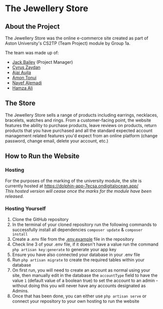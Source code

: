 # The Jewellery Store

## About the Project

The Jewellery Store was the online e-commerce site created as part of Aston University's CS2TP (Team Project) module by
Group 1a.

The team was made up of:

- [Jack Bailey](https://github.com/je01b) (Project Manager)
- [Cyrus Zaydan](https://github.com/CyrusZaydan)
- [Ajai Aujla](https://github.com/AJAISA)
- [Amon Tonui](https://github.com/Tonui11)
- [Nayef Alemadi](https://github.com/Naalemadi)
- [Hamza Ali](https://github.com/hali99)

## The Store

The Jewellery Store sells a range of products including earrings, necklaces, bracelets, watches and rings.
From a customer-facing point, the website features the ability to purchase products, leave reviews on products, return
products that you have purchased and all the standard expected account management related features you'd expect from
an online platform (change password, change email, delete your account, etc.)

## How to Run the Website

### Hosting

For the purposes of the marking of the university module, the site is currently hosted
at https://dolphin-app-7ecsa.ondigitalocean.app/ \
*This hosted version will cease once the marks for the module have been released.*

### Hosting Yourself

1. Clone the GitHub repository
2. In the terminal of your cloned repository run the following commands to successfully install all
   dependencies `composer update` & `composer install`
3. Create a .env file from the [.env.example](.env.example) file in the repository
4. Check line 3 of your .env file, if it doesn't have a value run the command `php artisan key:generate` to generate
   your app key
5. Ensure you have also connected your database in your .env file
6. Run `php artisan migrate` to create the required tables within your database
7. On first run, you will need to create an account as normal using your site, then manually edit in the database
   the `accountType` field to have the value `1` (default value of a boolean true) to set the account to an admin -
   without doing this you will never have any accounts designated as Admins.
8. Once that has been done, you can either use `php artisan serve` or connect your repository to your own hosting to run
   the website



